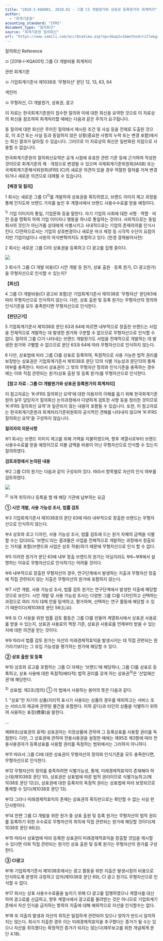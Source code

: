 ```yaml
---
title: "2018-I-KQA001, 2018.01 - 그룹 CI 개발원가와 상표권 등록원가의 회계처리"
author:
  - "회계기준원"
acounting_standard: "IFRS"
document_type: "질의회신"
source: "회계기준원 질의회신"
url: "https://www.samili.com/acc/QnaView.asp?op=3&op2=1&method=title&group=2122-15;1&orgcode=0&searchword=&page=9&code=2018%2DI%2DKQA001%3A20180115"
---
```

질의회신 Reference

ㅁ \[2018-I-KQA001\] 그룹 CI 개발비용 회계처리

관련 회계기준

ㅁ 기업회계기준서 제1038호 ‘무형자산’ 문단 12, 13, 63, 64

색인어

ㅁ 무형자산, CI 개발원가, 상표권, 광고

  

이 자료는 한국회계기준원이 접수한 질의와 이에 대한 회신을 요약한 것으로 이 자료상의 회신을 참조하여 회계처리할 때에는 다음과 같은 주의가 요구됩니다.

동 질의에 대한 회신은 주어진 질의에서 제시된 조건 및 사실 등을 전제로 도출된 것으로, 이 조건 또는 사실 등과 동일하지 않은 상황(중요한 사항의 누락 또는 변경 포함)에서는 회신 결과가 달라질 수 있습니다. 그러므로 이 자료상의 회신은 일반화된 지침으로 사용할 수 없습니다.

한국회계기준원의 질의회신요약은 공개 시점에 유효한 관련 기준 등에 근거하여 작성한 것이므로 회계기준의 제ㆍ개정으로 변경될 수 있으며 국제회계기준위원회(IASB) 또는 국제회계기준해석위원회(IFRS IC)의 새로운 의견이 있을 경우 적절한 절차를 거쳐 변경되거나 새로운 의견으로 대체될 수 있습니다.

  
  

**【배경 및 질의】**

1 회사는 새로운 그룹 CI<sup>1)</sup>를 개발하여 상표권을 획득하였고, 브랜드 이미지 제고 과정을 통해 인지도와 브랜드 가치를 높인 후 계열사에서 브랜드 사용수수료를 받을 예정이다.

<sup>1)</sup> 기업 이미지의 통일, 기업문화 등을 말한다. 자기 기업의 사회에 대한 사명ㆍ역할ㆍ비전 등을 명확히 하여 기업 이미지나 행동을 하나로 통일하는 것이다. 사외적으로는 동일회사의 것인가 아닌가를 상대에게 식별시키고 사내적으로는 기업의 존재의의를 인식시킨다. CI전략으로서는 기업의 상호변경이나 새로운 마크 제정 등 시각적 수단이 요점이지만 기업이념이나 사원의 의식변혁까지도 포함하고 있다. (한경 경제용어사전)

  

2 회사는 새로운 그룹 CI의 상표권을 등록하고 CI 광고를 집행 중이다.

![](https://www.samili.com/mImage/etc/organ/2020/2018-I-KQA001-1.gif)

  

3 회사가 그룹 CI 개발 비용(CI 시안 개발 등 원가, 상표 출원ㆍ등록 원가, CI 광고원가)을 무형자산으로 인식할 수 있는지?

  
  

**【회신】**

4 그룹 CI 개발비용(CI 광고비 포함)은 기업회계기준서 제1038호 ‘무형자산’ 문단63에 따라 무형자산으로 인식하지 않는다. 다만, 상표 출원 및 등록 원가는 무형자산의 정의와 인식기준을 모두 충족한다면 무형자산으로 인식한다.

  
  

**【판단근거】**

5 기업회계기준서 제1038호 문단 63과 64에 따르면 내부적으로 창출한 브랜드는 사업을 전체적으로 개발하는 데 발생한 원가와 구분할 수 없으므로 무형자산으로 인식할 수 없다. 질의의 그룹 CI가 나타내는 브랜드 개발원가도 사업을 전체적으로 개발하는 데 발생한 원가와 구별할 수 없으므로 문단 63과 64에 따라 무형자산으로 인식하지 않는다.

  

6 다만, 상표법에 따라 그룹 CI를 상표로 등록하여, 독점적으로 사용 가능한 법적 권리를 보장받는 상표권은 기업회계기준서 제1038호 문단 12의 식별 가능성과 문단13의 통제 여부를 충족한다. 따라서 상표권이 그 밖의 무형자산 정의와 인식기준을 충족하는 경우에는 이와 직접 관련되는 원가(상표 출원 및 등록 원가)를 무형자산으로 인식한다.

  

**【참고 자료 : 그룹 CI 개발원가와 상표권 등록원가의 회계처리】**

이 참고자료는 ‘K-IFRS 질의회신 요약‘에 대한 이용자의 이해를 돕기 위해 한국회계기준원의 실무 담당자가 질의회신 논의과정에서 다양하게 검토한 사항 등을 정리한 것이므로 ‘K-IFRS 질의회신 요약'과 일관되지 않는 내용이 포함될 수 있습니다. 또한, 이 참고자료는 한국회계기준원과 회계처리기준위원회의 공식적인 견해를 나타내지 않으며 ‘K-IFRS 질의회신 요약'을 구성하지 않습니다.

  

**질의자의 의문사항**

  

부1 회사는 브랜드 이미지 제고를 위해 거액을 지불하였으며, 향후 계열사로부터 브랜드 사용수수료를 받을 예정이므로 지불 금액을 비용이 아닌 무형자산으로 인식할 수 있는지 질의하였다.

  

**검토과정에서 논의된 내용**

  

부2 그룹 CI의 원가는 다음과 같이 구성되어 있다. 따라서 항목별로 자산의 인식 여부를 검토하였다.

![](https://www.samili.com/mImage/etc/organ/2020/2018-I-KQA001-2.gif)

<sup>2)</sup> 자격 취득이나 등록을 할 때 해당 기관에 납부하는 요금

  

**① 시안 개발, 사용 가능성 조사, 법률 검토**

  

부3 기업회계기준서 제1038호의 문단 63에 따라 내부적으로 창출한 브랜드는 무형자산으로 인식하지 않는다.

  

부4 상호와 로고 디자인, 사용 가능성 조사, 법률 검토에 드는 원가 자체의 금액을 식별할 수는 있더라도 ‘브랜드’라는 결과물은 사업을 전체적으로 개발하는 과정에서 창출되는 가치를 포함(브랜드와 사업은 상호 작용)하기 때문에 무형자산으로 인식 할 수 없다.

  

부5 이러한 원가가 문단 63에 내부 창출 브랜드의 원가는 아닐지라도 부6~부8에서 설명하는 이유로 무형자산으로 인식하기는 어려울 것이다.

  

부6 내부적으로 창출한 무형자산의 경우, 연구단계에서 발생하는 지출과 무형자산 창출에 직접 관련되지 않는 지출은 무형자산의 원가에 포함하지 않는다.

  

부7 시안 개발, 사용 가능성 조사, 법률 검토 원가는 연구단계에서 발생한 지출에 해당할 것으로 보인다. 시안 개발 및 사용 가능성 조사는 다양한 그룹 CI를 디자인하고 선택하는 과정으로 여러 가지 대체 안을 탐색하고, 평가하며, 선택하는 연구 활동에 해당할 수 있기 때문이다(제1038호 문단 56⑶,⑷).

  

부8 또 CI 사용을 위한 법률 검토 활동은 그룹 CI를 만들어 계열회사에서 상표권 사용료를 받을 수 있는지, 상표권 사용료의 책정 기준, 상표권 사용료를 언제부터 받을 수 있는지에 대한 의견을 받는 것이다.

  

부9 따라서 법률 검토 원가는 자산의 미래경제적효익을 발생시키는 데 직접 관련되는 원가라기보다는 그 유입 가능성을 평가하는 원가에 해당할 수 있다.

  

**② 상표 출원 및 등록**

  

부10 상호와 로고를 포함하는 그룹 CI 자체는 ‘브랜드’에 해당하나, 그룹 CI를 상표로 등록하고, 상표 사용에 대한 독점적(배타적) 법적 권리를 갖게 하는 상표권<sup>3)</sup>은 ‘산업재산권’에 해당한다.

<sup>3)</sup> 상표법: 제2조(정의) ① 이 법에서 사용하는 용어의 뜻은 다음과 같다.

1\. "상표"란 자기의 상품(지리적 표시가 사용되는 상품의 경우를 제외하고는 서비스 또는 서비스의 제공에 관련된 물건을 포함한다. 이하 같다)과 타인의 상품을 식별하기 위하여 사용하는 표장(標章)을 말한다.

...

제89조(상표권의 효력) 상표권자는 지정상품에 관하여 그 등록상표를 사용할 권리를 독점한다. 다만, 그 상표권에 관하여 전용사용권을 설정한 때에는 제95조 제3항에 따라 전용사용권자가 등록상표를 사용할 권리를 독점하는 범위에서는 그러하지 아니하다.

  

부11 따라서 그룹 CI에 대한 상표권이 무형자산의 정의와 인식기준을 모두 충족한다면, 무형자산으로 인식한다.

  

부12 무형자산의 정의를 충족하려면 식별가능성, 통제, 미래경제적효익이 존재해야 하는데(제1038호 문단 10), 상표권은 상표법에 따른 법적 권리이므로 식별가능하고(제1038호 문단 12⑵), 상표권에 대한 등록자의 독점적 권리는 상표법에 따라 보장되므로 통제할 수 있다(제1038호 문단 13).

  

부13 그러나 미래경제적효익의 존재는 상표권의 획득만으로는 확인할 수 없는 사실 판단사항이다.

  

부14 한편 그룹 CI 개발을 위한 원가 중 상표 출원 및 등록 원가는 무형자산의 법적 권리를 등록하기 위한 수수료로 무형자산의 취득에 직접 관련되는 원가에 해당할 것이다(제1038호 문단 66⑶).

  

부15 따라서 상표법에 따라 등록한 상표권이 미래경제적효익을 창출할 것임을 제시할 수 있다면 이와 직접 관련되는 원가인 상표 출원 및 등록 원가는 무형자산의 원가를 구성한다.

  

**③ CI광고**

  

부16 기업회계기준서 제1038호에서는 광고 활동을 위한 지출은 발생시점의 비용으로 인식하도록 분명히 규정하고 있어(제1038호 문단 69), CI 광고 원가도 무형자산으로 인식할 수 없다.

  

부17 회사는 상표 사용수수료율을 높이기 위해 CI 광고를 집행하였으나 계열사를 대신하여 광고료를 선급하고, 향후 계열사에서 광고료를 돌려받는 것은 아니므로 기업회계기준에서 자산 인식을 금지하는 항목의 지출에 대해 예외적으로 자산을 인식할수는 없다.

  

부18 또 지출의 발생과 자산의 취득은 밀접하게 관련되어 있으나 양자가 반드시 일치하지는 않는다. 회사가 지출한 경우 이는 미래경제적효익을 추구했다는 증거가 될 수는 있으나 자산을 취득했다는 확정적인 증거가 되지는 않는다(재무보고를 위한 개념체계 문단 4.18).
